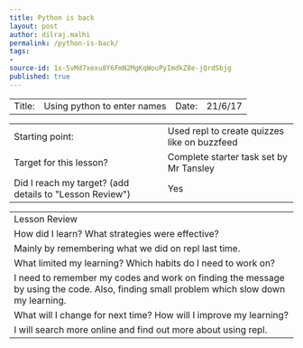 ```yaml
---
title: Python is back
layout: post
author: dilraj.malhi
permalink: /python-is-back/
tags:
- 
source-id: 1x-5vMd7xexu8Y6FmN2MgKqWouPyImdkZ8e-jQrdSbjg
published: true
---
```

<table>
  <tr>
    <td>Title:  </td>
    <td>Using python to enter names</td>
    <td> Date:  </td>
    <td>21/6/17</td>
  </tr>
</table>


<table>
  <tr>
    <td>Starting point:</td>
    <td>Used repl to create quizzes like on buzzfeed</td>
  </tr>
  <tr>
    <td>Target for this lesson?</td>
    <td>Complete starter task set by Mr Tansley</td>
  </tr>
  <tr>
    <td>Did I reach my target? 
(add details to "Lesson Review")</td>
    <td>Yes</td>
  </tr>
</table>


<table>
  <tr>
    <td>Lesson Review</td>
  </tr>
  <tr>
    <td>How did I learn? What strategies were effective? </td>
  </tr>
  <tr>
    <td>Mainly by remembering what we did on repl last time.</td>
  </tr>
  <tr>
    <td>What limited my learning? Which habits do I need to work on? </td>
  </tr>
  <tr>
    <td>I need to remember my codes and work on finding the message by using the code. Also, finding small problem which slow down my learning. </td>
  </tr>
  <tr>
    <td>What will I change for next time? How will I improve my learning?</td>
  </tr>
  <tr>
    <td>I will search more online and find out more about using repl. </td>
  </tr>
</table>


